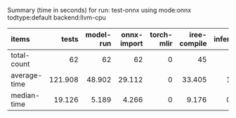 Summary (time in seconds) for run: test-onnx using mode:onnx todtype:default backend:llvm-cpu

| items        |   tests |   model-run |   onnx-import |   torch-mlir |   iree-compile |   inference |
|:-------------|--------:|------------:|--------------:|-------------:|---------------:|------------:|
| total-count  |  62     |      62     |        62     |            0 |         45     |      19     |
| average-time | 121.908 |      48.902 |        29.112 |            0 |         33.405 |      10.49  |
| median-time  |  19.126 |       5.189 |         4.266 |            0 |          9.176 |       0.496 |
